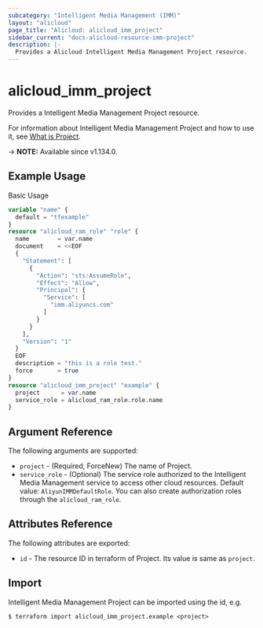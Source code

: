 ```yaml
---
subcategory: "Intelligent Media Management (IMM)"
layout: "alicloud"
page_title: "Alicloud: alicloud_imm_project"
sidebar_current: "docs-alicloud-resource-imm-project"
description: |-
  Provides a Alicloud Intelligent Media Management Project resource.
---
```


# alicloud_imm_project

Provides a Intelligent Media Management Project resource.

For information about Intelligent Media Management Project and how to use it, see [What is Project](https://www.alibabacloud.com/help/en/network-intelligence-service/latest/user-overview).

-> **NOTE:** Available since v1.134.0.

## Example Usage

Basic Usage

```terraform
variable "name" {
  default = "tfexample"
}
resource "alicloud_ram_role" "role" {
  name        = var.name
  document    = <<EOF
  {
    "Statement": [
      {
        "Action": "sts:AssumeRole",
        "Effect": "Allow",
        "Principal": {
          "Service": [
            "imm.aliyuncs.com"
          ]
        }
      }
    ],
    "Version": "1"
  }
  EOF
  description = "this is a role test."
  force       = true
}
resource "alicloud_imm_project" "example" {
  project      = var.name
  service_role = alicloud_ram_role.role.name
}
```

## Argument Reference

The following arguments are supported:

* `project` - (Required, ForceNew) The name of Project.
* `service_role` - (Optional) The service role authorized to the Intelligent Media Management service to access other cloud resources. Default value: `AliyunIMMDefaultRole`. You can also create authorization  roles through the `alicloud_ram_role`.

## Attributes Reference

The following attributes are exported:

* `id` - The resource ID in terraform of Project. Its value is same as `project`.

## Import

Intelligent Media Management Project can be imported using the id, e.g.

```shell
$ terraform import alicloud_imm_project.example <project>
```
